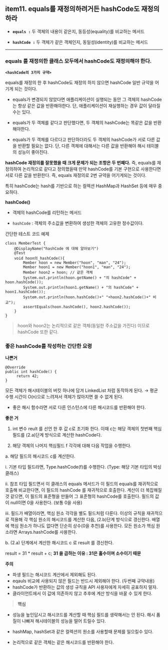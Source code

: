 ## item11. equals를 재정의하려거든 hashCode도 재정의하라 

* **`equals :`** 두 객체의 내용이 같은지, 동등성(equality)를 비교하는 메서드

* **`hashCode :`** 두 객체가 같은 객체인지, 동일성(identity)를 비교하는 메서드

---



### equals 를 재정의한 클래스 모두에서 hashCode도 재정의해야 한다.


**`<hashCode의 3가지 규약>`**

 equals를 재정의 한 후 hashCode도 재정의 하지 않으면 hashCode 일반 규약을 어기게 되는 것이다.



* equals가 변경되지 않았다면 애플리케이션이 실행되는 동안 그 객체의 hashCode는 항상 같은 값을 반환해야한다. 단, 애플리케이션이 재실행하는 경우 값이 달라질 수는 있다.

* equals가 두 객체를 같다고 판단했다면, 두 객체의 hashCode는 똑같은 값을 반환해야한다.

* equals가 두 객체를 다르다고 판단하더라도 두 객체의 hashCode가 서로 다른 값을 반환할 필요는 없다. 단, 다른 객체에 대해서는 다른 값을 반환해야 해시 테이블의 성능이 좋아진다.



**hashCode 재정의를 잘못했을 때 크게 문제가 되는 조항은 두 번째다.**
즉, equals를 재정의하여 논리적으로 같다고 정의했을때 만약 hashCode를 기본 구현으로 사용한다면 서로 다른 값을 반환한다. 즉, equals 재정의로 2번 규약을 어기게되는 것이다.


특히 hashCode는 hash를 기반으로 하는 컬렉션 HashMap과 HashSet 등에 매우 중요하다.


**hashCode()**

*  객체의 hashCode를 리턴하는 메서드

* `hashCode` : 객체의 주소값을 변환하여 생성한 객체의 고유한 정수값이다.

간단한 테스트 코드 예제
```
class MemberTest {
    @DisplayName("hashCode 에 대해 알아보기")
    @Test
    void hoon의_hashCode(){
        Member hoon = new Member("hoon", "man", "24");
        Member hoon1 = new Member("hoon1", "man", "24");
        Member hoon2 = hoon; // 같은 객체
        System.out.println(hoon.getName() + "의 hashCode" + hoon.hashCode());
        System.out.println(hoon1.getName() + "의 hashCode" + hoon1.hashCode());
        System.out.println(hoon.hashCode()+" "+hoon2.hashCode()+" 비교");
        assertEquals(hoon.hashCode(), hoon2.hashCode());
    }
}
```
>hoon와 hoon2는 논리적으로 같은 객체(동일한 주소값을 가진다) 이므로 hashCode 또한 같다.

### 좋은 hashCode를 작성하는 간단한 요령

**나쁜거**
```
@Override 
public int hashCode() {
     return 42; 
}
```
모든 객체가 해시테이블의 버킷 하나에 담겨 LinkedList 처럼 동작하게 된다. → 평균 수행 시간이 O(n)으로 느려져서 객체가 많아지면 쓸 수 없게 된다.

* 좋은 해시 함수라면 서로 다른 인스턴스에 다른 해시코드를 반환해야 한다. 

**좋은 거**

1. int 변수 reult 를 선언 한 후 값 c로 초기화 한다. 이때 c는 해당 객체의 첫번째 핵심 필드를 (2.a)단계 방식으로 계산한 hashCode다.

2. 해당 객체의 나머지 핵심필드 f 각각에 대해 다음 작업을 수행한다.

a. 해당 필드의 해시코드 c를 계산한다.

i. 기본 타입 필드라면, Type.hashCode(f)를 수행한다. (Type: 해당 기본 타입의 박싱 클래스)

ii. 참조 타입 필드면서 이 클래스의 equals 메서드가 이 필드의 equals를 재귀적으로 호출해 비교한다면, 이 필드의 hashCode 를 재귀적으로 호출한다. 계산이 더 복잡해질 것 같으면, 이 필드의 표준형을 만들어 그 표준형의 hashCode를 호출한다. 필드의 값이 null이면 0을 사용한다. (보통 0을 사용)

iii. 필드가 배열이라면, 핵심 원소 각각을 별도 필드처럼 다룬다. 이상의 규칙을 재귀적으로 적용해 각 핵심 원소의 해시코드를 계산한 다음, (2.b)단계 방식으로 갱신한다. 배열에 핵심 원소가 하나도 없다면 단순히 상수(0을 추천)를 사용한다. 모든 원소가 핵심 원소라면 Arrays.hashCode를 사용한다.

b. (2.a) 단계에서 계산한 해시코드 c 로 result 를 갱신한다.

result = 31 * result + c;
**31 을 곱하는 이유 : 31은 홀수이며 소수이기 때문**

**주의**

* 파생 필드는 해시코드 계산에서 제외해도 된다.
* eqauls 비교에 사용되지 않은 필드는 반드시 제외해야 한다. (두번째 규약내용)
* hashCode가 반환하는 값의 생성 규칙을 API 사용자에게 자세히 공표하지 말자.
* 클라이언트에서 이 값에 의존하지 않고 추후에 계산 방식을 바꿀 수 있게 한다.

>**핵심**
* 성능을 높인답시고 해시코드를 계산할 때 핵심 필드를 생략해서는 안 된다. 해시 품질이 나빠져 해시테이블의 성능을 떨어 트릴수 있다.
>
>
* hashMap, hashSet과 같은 컬렉션의 원소를 사용할때 문제를 일으킬수 있다.
>
>
* 논리적으로 같은 객체는 같은 해시코드를 반환해야 한다.
